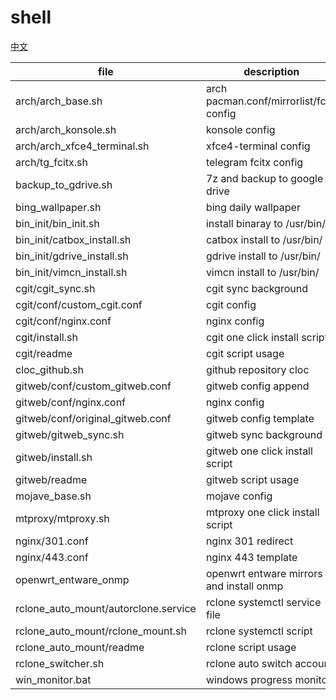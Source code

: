 # shell
[中文](https://github.com/Lusty01/shell/blob/master/readme_zh.md)

| file                                 | description                              |
|--------------------------------------|------------------------------------------|
| arch/arch_base.sh                    | arch pacman.conf/mirrorlist/fcitx config |
| arch/arch_konsole.sh                 | konsole config                           |
| arch/arch_xfce4_terminal.sh          | xfce4-terminal config                    |
| arch/tg_fcitx.sh                     | telegram fcitx config                    |
| backup_to_gdrive.sh                  | 7z and backup to google drive            |
| bing_wallpaper.sh                    | bing daily wallpaper                     |
| bin_init/bin_init.sh                 | install binaray to  /usr/bin/            |
| bin_init/catbox_install.sh           | catbox install to /usr/bin/              |
| bin_init/gdrive_install.sh           | gdrive install to /usr/bin/              |
| bin_init/vimcn_install.sh            | vimcn install to /usr/bin/               |
| cgit/cgit_sync.sh                    | cgit sync background                     |
| cgit/conf/custom_cgit.conf           | cgit config                              |
| cgit/conf/nginx.conf                 | nginx config                             |
| cgit/install.sh                      | cgit one click install script            |
| cgit/readme                          | cgit script usage                        |
| cloc_github.sh                       | github repository cloc                   |
| gitweb/conf/custom_gitweb.conf       | gitweb config append                     |
| gitweb/conf/nginx.conf               | nginx config                             |
| gitweb/conf/original_gitweb.conf     | gitweb config template                   |
| gitweb/gitweb_sync.sh                | gitweb sync background                   |
| gitweb/install.sh                    | gitweb one click install script          |
| gitweb/readme                        | gitweb script usage                      |
| mojave_base.sh                       | mojave config                            |
| mtproxy/mtproxy.sh                   | mtproxy one click install script         |
| nginx/301.conf                       | nginx 301 redirect                       |
| nginx/443.conf                       | nginx 443 template                       |
| openwrt_entware_onmp                 | openwrt entware mirrors and install onmp |
| rclone_auto_mount/autorclone.service | rclone systemctl service file            |
| rclone_auto_mount/rclone_mount.sh    | rclone systemctl script                  |
| rclone_auto_mount/readme             | rclone script usage                      |
| rclone_switcher.sh                   | rclone auto switch account               |
| win_monitor.bat                      | windows progress monitor                 |
